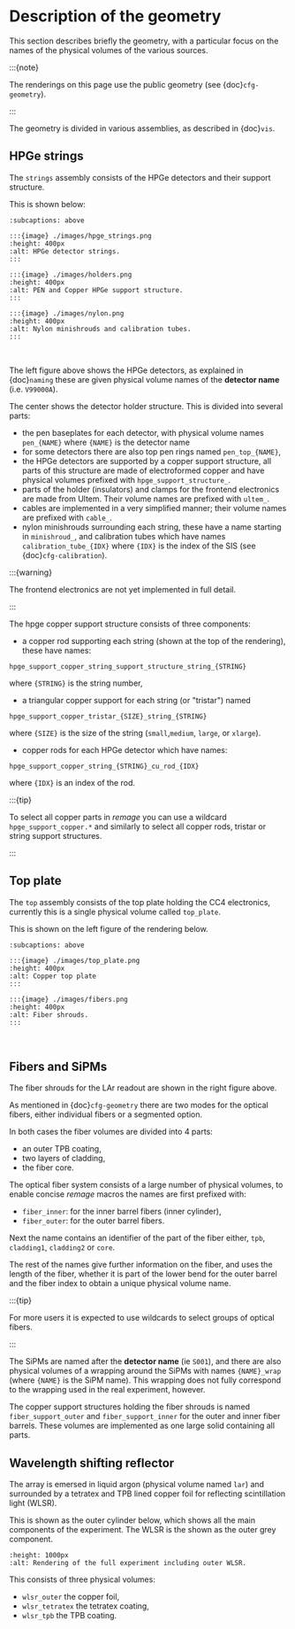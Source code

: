 # Description of the geometry

This section describes briefly the geometry, with a particular focus on the
names of the physical volumes of the various sources.

:::{note}

The renderings on this page use the public geometry (see {doc}`cfg-geometry`).

:::

The geometry is divided in various assemblies, as described in {doc}`vis`.

## HPGe strings

The `strings` assembly consists of the HPGe detectors and their support
structure.

This is shown below:

```{subfigure} ABC
:subcaptions: above

:::{image} ./images/hpge_strings.png
:height: 400px
:alt: HPGe detector strings.
:::

:::{image} ./images/holders.png
:height: 400px
:alt: PEN and Copper HPGe support structure.
:::

:::{image} ./images/nylon.png
:height: 400px
:alt: Nylon minishrouds and calibration tubes.
:::

```

&nbsp;

The left figure above shows the HPGe detectors, as explained in {doc}`naming`
these are given physical volume names of the **detector name** (i.e. `V99000A`).

The center shows the detector holder structure. This is divided into several
parts:

- the pen baseplates for each detector, with physical volume names `pen_{NAME}`
  where `{NAME}` is the detector name
- for some detectors there are also top pen rings named `pen_top_{NAME}`,
- the HPGe detectors are supported by a copper support structure, all parts of
  this structure are made of electroformed copper and have physical volumes
  prefixed with `hpge_support_structure_`.
- parts of the holder (insulators) and clamps for the frontend electronics are
  made from Ultem. Their volume names are prefixed with `ultem_`.
- cables are implemented in a very simplified manner; their volume names are
  prefixed with `cable_`.
- nylon minishrouds surrounding each string, these have a name starting in
  `minishroud_`, and calibration tubes which have names `calibration_tube_{IDX}`
  where `{IDX}` is the index of the SIS (see {doc}`cfg-calibration`).

:::{warning}

The frontend electronics are not yet implemented in full detail.

:::

The hpge copper support structure consists of three components:

- a copper rod supporting each string (shown at the top of the rendering), these
  have names:

```
hpge_support_copper_string_support_structure_string_{STRING}
```

where `{STRING}` is the string number,

- a triangular copper support for each string (or "tristar") named

```
hpge_support_copper_tristar_{SIZE}_string_{STRING}
```

where `{SIZE}` is the size of the string (`small`,`medium`, `large`, or
`xlarge`).

- copper rods for each HPGe detector which have names:

```
hpge_support_copper_string_{STRING}_cu_rod_{IDX}
```

where `{IDX}` is an index of the rod.

:::{tip}

To select all copper parts in _remage_ you can use a wildcard
`hpge_support_copper.*` and similarly to select all copper rods, tristar or
string support structures.

:::

## Top plate

The `top` assembly consists of the top plate holding the CC4 electronics,
currently this is a single physical volume called `top_plate`.

This is shown on the left figure of the rendering below.

```{subfigure} AB
:subcaptions: above

:::{image} ./images/top_plate.png
:height: 400px
:alt: Copper top plate
:::

:::{image} ./images/fibers.png
:height: 400px
:alt: Fiber shrouds.
:::

```

&nbsp;

## Fibers and SiPMs

The fiber shrouds for the LAr readout are shown in the right figure above.

As mentioned in {doc}`cfg-geometry` there are two modes for the optical fibers,
either individual fibers or a segmented option.

In both cases the fiber volumes are divided into 4 parts:

- an outer TPB coating,
- two layers of cladding,
- the fiber core.

The optical fiber system consists of a large number of physical volumes, to
enable concise _remage_ macros the names are first prefixed with:

- `fiber_inner`: for the inner barrel fibers (inner cylinder),
- `fiber_outer`: for the outer barrel fibers.

Next the name contains an identifier of the part of the fiber either, `tpb`,
`cladding1`, `cladding2` or `core`.

The rest of the names give further information on the fiber, and uses the length
of the fiber, whether it is part of the lower bend for the outer barrel and the
fiber index to obtain a unique physical volume name.

:::{tip}

For more users it is expected to use wildcards to select groups of optical
fibers.

:::

The SiPMs are named after the **detector name** (ie `S001`), and there are also
physical volumes of a wrapping around the SiPMs with names `{NAME}_wrap` (where
`{NAME}` is the SiPM name). This wrapping does not fully correspond to the
wrapping used in the real experiment, however.

The copper support structures holding the fiber shrouds is named
`fiber_support_outer` and `fiber_support_inner` for the outer and inner fiber
barrels. These volumes are implemented as one large solid containing all parts.

## Wavelength shifting reflector

The array is emersed in liquid argon (physical volume named `lar`) and
surrounded by a tetratex and TPB lined copper foil for reflecting scintillation
light (WLSR).

This is shown as the outer cylinder below, which shows all the main components
of the experiment. The WLSR is the shown as the outer grey component.

```{image} ./images/wlsr.png
:height: 1000px
:alt: Rendering of the full experiment including outer WLSR.
```

This consists of three physical volumes:

- `wlsr_outer` the copper foil,
- `wlsr_tetratex` the tetratex coating,
- `wlsr_tpb` the TPB coating.
